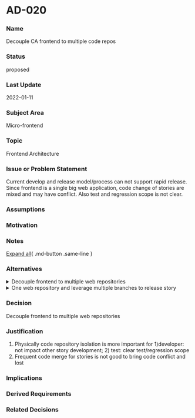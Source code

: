 

# AD-020


### Name

Decouple CA frontend to multiple code repos


### Status

proposed


### Last Update

2022-01-11


### Subject Area

Micro-frontend


### Topic

Frontend Architecture


### Issue or Problem Statement

Current develop and release model/process can not support rapid release.  Since frontend is a single big web application,  code change of stories are mixed and may have conflict. Also test and regression scope is not clear.


### Assumptions




### Motivation




### Notes



[Expand all](#){ .md-button .same-line }


### Alternatives


    

<details markdown=1>
<summary markdown="span">Decouple frontend to multiple web repositories</summary>

<table>
    <caption></caption>
    <thead>
        <tr>
            <th></th>
            <th></th>
        </tr>
    </thead>
    <tr>
        <td> <strong>Name</strong> </td>
        <td>Decouple frontend to multiple web repositories</td>
    </tr>
    <tr>
        <td> <strong>Description</strong> </td>
        <td><img style="height: 418.993px; width: 748.993px;" src="../../files/file_d4eb861bc8d97d11.png"><div><b>Pros</b>
</div><div><ol><li>physically decouple one big web app to several small ones with separate repo
</li><li>can develop/deploy individual application
</li><li>clear test/regression scope (per application)
</li></ol></div><div><b>Cons</b>
</div><div><ol><li>need effort to update devpos to support multiple applications build and version management
</li><li>page navigiation between application is not smooth
</li><li>multiple page resource load (per application for 1st time)
</li><li>contain reduntant code
</li><li>complicated invocation between applications and hard to share data
</li><li>effort to convert single application to multiple ones</li></ol></div></td>
    </tr>
    <tr>
        <td> <strong>Best Applied</strong> </td>
        <td></td>
    </tr>
    <tr>
        <td> <strong>Contraindications</strong> </td>
        <td></td>
    </tr>
</table>


</details>


    

<details markdown=1>
<summary markdown="span">One web repository and leverage multiple branches to release story</summary>

<table>
    <caption></caption>
    <thead>
        <tr>
            <th></th>
            <th></th>
        </tr>
    </thead>
    <tr>
        <td> <strong>Name</strong> </td>
        <td>One web repository and leverage multiple branches to release story</td>
    </tr>
    <tr>
        <td> <strong>Description</strong> </td>
        <td><img style="height: 395.989px; width: 766.987px;" src="../../files/file_eed5c3ef93e9e116.png"><div><b>Pros</b>
</div><div><ol><li>Single web application: smooth page navigation
</li><li>Single web application: one-time page resource load
</li><li>Easily to reuse components (inside one application) and no redundant code 
</li></ol></div><div><b>Cons</b>
</div><div><ol><li>it's risky having more other code update than planned stories
</li><li>it's risky having the wrong test/regression scope per human evaluation
</li><li>code merge between branches could bring issues: code conflict and lost
</li><li>need repeat test after code merge
</li><li>need to deploy whole application for any release</li></ol></div><div><br></div></td>
    </tr>
    <tr>
        <td> <strong>Best Applied</strong> </td>
        <td></td>
    </tr>
    <tr>
        <td> <strong>Contraindications</strong> </td>
        <td></td>
    </tr>
</table>


</details>


    



### Decision

Decouple frontend to multiple web repositories


### Justification

<ol><li>Physically code repository isolation is more important for 1)developer: not impact other story development; 2) test: clear test/regression scope</li><li>Frequent code merge for stories is not good to bring code conflict and lost</li></ol>


### Implications




### Derived Requirements




### Related Decisions


